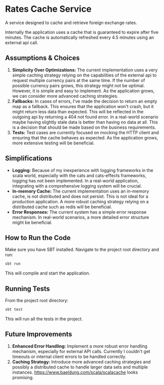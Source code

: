 # Rates Cache Service

A service designed to cache and retrieve foreign exchange rates.

Internally the application uses a cache that is guaranteed to expire after five minutes. The cache is automatically refreshed every 4.5 minutes using an external api call.


## Assumptions & Choices
1. **Simplicity Over Optimizations:** The current implementation uses a very simple caching strategy relying on the capabilities of the external api to request multiple currency pairs at the same time. If the number of possible currency pairs grows, this strategy might not be optimal. However, it is simple and easy to implement. As the application grows, we can consider more advanced caching strategies.
2. **Fallbacks:** In cases of errors, I've made the decision to return an empty map as a fallback. This ensures that the application won't crash, but it might return less data than expected. This will be reflected in the outgoing api by returning a 404 not found error. In a real-world scenario maybe having slightly stale data is better than having no data at all. This is a decision that should be made based on the business requirements. 
3. **Tests:** Test cases are currently focused on mocking the HTTP client and ensuring that the cache behaves as expected. As the application grows, more extensive testing will be beneficial.

## Simplifications
- **Logging:** Because of my inexperience with logging frameworks in the scala world, especially with the cats and cats-effects frameworks, logging has not been implemented. In a real-world application, integrating with a comprehensive logging system will be crucial.
- **In-memory Cache:** The current implementation uses an in-memory cache, is not distributed and does not persist. This is not ideal for a production application. A more robust caching strategy relying on a distributed cache such as redis will be beneficial. 
- **Error Responses:** The current system has a simple error response mechanism. In real-world scenarios, a more detailed error structure might be beneficial.

## How to Run the Code

Make sure you have SBT installed. Navigate to the project root directory and run:

```bash
sbt run
```

This will compile and start the application.

## Running Tests
From the project root directory:

```bash
sbt test
```

This will run all the tests in the project.

## Future Improvements
1. **Enhanced Error Handling:** Implement a more robust error handling mechanism, especially for external API calls. Currently I couldn't get timeouts or internal client errors to be handled correctly.
2. **Caching Strategy:** Introduce more advanced caching strategies and possibly a distributed cache to handle larger data sets and multiple instances. https://www.baeldung.com/scala/scalacache looks promising.
